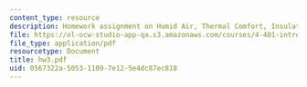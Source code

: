 ```yaml
---
content_type: resource
description: Homework assignment on Humid Air, Thermal Comfort, Insulation, and Condensation.
file: https://ol-ocw-studio-app-qa.s3.amazonaws.com/courses/4-401-introduction-to-building-technology-spring-2006/0567322a505311097e125e4dc87ec818_hw3.pdf
file_type: application/pdf
resourcetype: Document
title: hw3.pdf
uid: 0567322a-5053-1109-7e12-5e4dc87ec818
---
```

